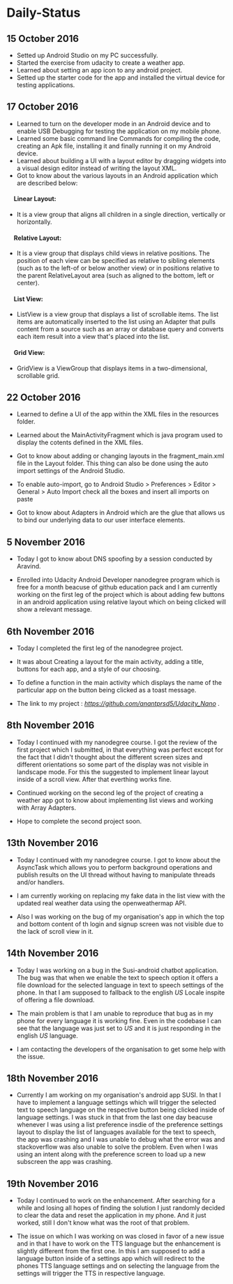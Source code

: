 # Daily-Status

## 15 October 2016

* Setted up Android Studio on my PC successfully.
* Started the exercise from udacity to create a weather app.
* Learned about setting an app icon to any android project.
* Setted up the starter code for the app and installed the virtual device for testing applications.

## 17 October 2016

* Learned to turn on the developer mode in an Android device and to enable USB Debugging for testing the application on my mobile phone.
* Learned some basic command line Commands for compiling the code, creating an Apk file, installing it and finally running it on my Android device.
* Learned about building a UI with a layout editor by dragging widgets into a visual design editor instead of writing the layout XML.
* Got to know about the various layouts in an Android application which are described below:

#### &nbsp;&nbsp;&nbsp;&nbsp; Linear Layout:
* It is a view group that aligns all children in a single direction, vertically or horizontally. 

#### &nbsp;&nbsp;&nbsp;&nbsp; Relative Layout:
* It is a view group that displays child views in relative positions. The position of each view can be specified as relative to sibling elements (such as to the left-of or below another view) or in positions relative to the parent RelativeLayout area (such as aligned to the bottom, left or center).

#### &nbsp;&nbsp;&nbsp;&nbsp; List View: 
* ListView is a view group that displays a list of scrollable items. The list items are automatically inserted to the list using an Adapter that pulls content from a source such as an array or database query and converts each item result into a view that's placed into the list.

#### &nbsp;&nbsp;&nbsp;&nbsp; Grid View:
* GridView is a ViewGroup that displays items in a two-dimensional, scrollable grid.

## 22 October 2016

* Learned to define a UI of the app within the XML files in the resources folder.

* Learned about the MainActivityFragment which is java program used to display the cotents defined in the XML files.

* Got to know about adding or changing layouts in the fragment_main.xml file in the Layout folder. This thing can also be done using the auto import settings of the Android Studio.

* To enable auto-import, go to Android Studio > Preferences > Editor > General > Auto Import check all the boxes and insert all imports on paste

* Got to know about Adapters in Android which are the glue that allows us to bind our underlying data to our user interface elements.

## 5 November 2016

* Today I got to know about DNS spoofing by a session conducted by Aravind.

* Enrolled into Udacity Android Developer nanodegree program which is free for a month beacuse of github education pack and I am currently working on the first leg of the project which is about adding few buttons in an android application using relative layout which on being clicked will show a relevant message.

## 6th November 2016

* Today I completed the first leg of the nanodegree project.

* It was about Creating a layout for the main activity, adding a title, buttons for each app, and a style of our choosing.

* To define a function in the main activity which displays the name of the particular app on the button being clicked as a toast message.

* The link to my project : _https://github.com/anantprsd5/Udacity_Nano_ .

## 8th November 2016

* Today I continued with my nanodegree course. I got the review of the first project which I submitted, in that everything was perfect except for the fact that I didn't thought about the different screen sizes and different orientations so some part of the display was not visible in landscape mode. For this the suggested to implement linear layout inside of a scroll view. After that everthing works fine.

* Continued working on the second leg of the project of creating a weather app got to know about implementing list views and working with Array Adapters.

* Hope to complete the second project soon.

## 13th November 2016

* Today I continued with my nanodegree course. I got to know about the AsyncTask which allows you to perform background operations and publish results on the UI thread without having to manipulate threads and/or handlers. 

* I am currently working on replacing my fake data in the list view with the updated real weather data using the openweathermap API.

* Also I was working on the bug of my organisation's app in which the top and bottom content of th login and signup screen was not visible due to the lack of scroll view in it.

## 14th November 2016

* Today I was working on a bug in the Susi-android chatbot application. The bug was that when we enable the text to speech option it offers a file download for the selected language in text to speech settings of the phone. In that I am supposed to fallback to the english _US_ Locale inspite of offering a file download.

* The main problem is that I am unable to reproduce that bug as in my phone for every language it is working fine. Even in the codebase I can see that the language was just set to _US_ and it is just responding in the english _US_ language.

* I am contacting the developers of the organisation to get some help with the issue.

## 18th November 2016

* Currently I am working on my organisation's android app SUSI. In that I have to implement a language settings which will trigger the selected text to speech language on the respective button being clicked inside of language settings. I was stuck in that from the last one day beacuse whenever I was using a list preference insdie of the preference settings layout to display the list of languages available for the text to speech, the app was crashing and I was unable to debug what the error was and stackoverflow was also unable to solve the problem. Even when I was using an intent along with the preference screen to load up a new subscreen the app was crashing.

## 19th November 2016

* Today I continued to work on the enhancement. After searching for a while and losing all hopes of finding the solution I just randomly decided to clear the data and reset the application in my phone. And it just worked, still I don't know what was the root of that problem.

* The issue on which I was working on was closed in favor of a new issue and in that I have to work on the TTS language but the enhancement is slightly different from the first one. In this I am supposed to add a language button inside of a settings app which will redirect to the phones TTS language settings and on selecting the language from the settings will trigger the TTS in respective language.


